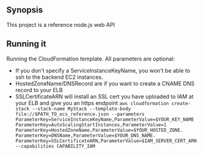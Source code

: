 ## Synopsis

This project is a reference node.js web API

## Running it

Running the CloudFormation template.  All parameters are optional:
* If you don't specify a ServiceInstanceKeyName, you won't be able to ssh to the backend EC2 instances.
* HostedZoneName/DNSRecord are if you want to create a CNAME DNS record to your ELB
* SSLCertificateARN will install an SSL cert you have uploaded to IAM at your ELB and give you an https endpoint
`aws cloudformation create-stack --stack-name MyStack --template-body file://$PATH_TO_ecs_reference.json --parameters ParameterKey=ServiceInstanceKeyName,ParameterValue=$YOUR_KEY_NAME ParameterKey=AutoScalingStartInstances,ParameterValue=1 ParameterKey=HostedZoneName,ParameterValue=$YOUR_HOSTED_ZONE. ParameterKey=DNSName,ParameterValue=$YOUR_DNS_NAME. ParameterKey=SSLCertificateARN,ParameterValue=$IAM_SERVER_CERT_ARN --capabilities CAPABILITY_IAM`
